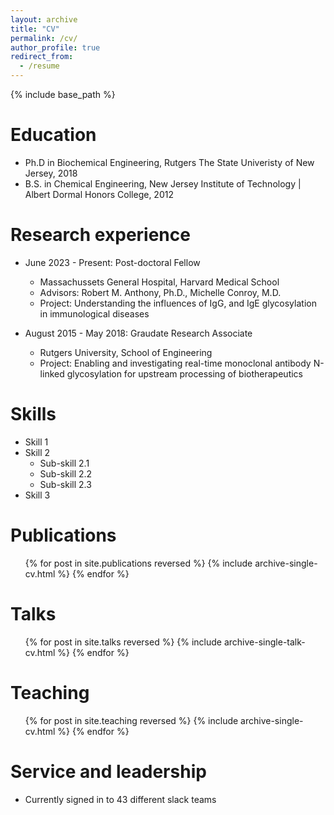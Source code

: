 ```yaml
---
layout: archive
title: "CV"
permalink: /cv/
author_profile: true
redirect_from:
  - /resume
---
```


{% include base_path %}

Education
======
* Ph.D in Biochemical Engineering, Rutgers The State Univeristy of New Jersey, 2018
* B.S. in Chemical Engineering, New Jersey Institute of Technology | Albert Dormal Honors College, 2012
  
Research experience
======
* June 2023 - Present: Post-doctoral Fellow 
  * Massachussets General Hospital, Harvard Medical School
  * Advisors: Robert M. Anthony, Ph.D., Michelle Conroy, M.D.
  * Project: Understanding the influences of IgG, and IgE glycosylation in immunological diseases

* August 2015 - May 2018: Graudate Research Associate
  * Rutgers University, School of Engineering 
  * Project: Enabling and investigating real-time monoclonal antibody N-linked glycosylation for upstream processing of biotherapeutics

  
Skills
======
* Skill 1
* Skill 2
  * Sub-skill 2.1
  * Sub-skill 2.2
  * Sub-skill 2.3
* Skill 3

Publications
======
  <ul>{% for post in site.publications reversed %}
    {% include archive-single-cv.html %}
  {% endfor %}</ul>
  
Talks
======
  <ul>{% for post in site.talks reversed %}
    {% include archive-single-talk-cv.html  %}
  {% endfor %}</ul>
  
Teaching
======
  <ul>{% for post in site.teaching reversed %}
    {% include archive-single-cv.html %}
  {% endfor %}</ul>
  
Service and leadership
======
* Currently signed in to 43 different slack teams
